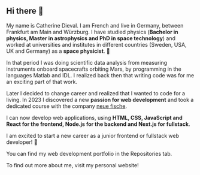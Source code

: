 ## Hi there 👋

My name is Catherine Dieval. 
I am French and live in Germany, between Frankfurt am Main and Würzburg. 
I have studied physics (**Bachelor in physics, Master in astrophysics and PhD in space technology**) and worked at universities and institutes in different countries (Sweden, USA, UK and Germany) as a **space physicist**. 🔭

In that period I was doing scientific data analysis from measuring instruments onboard spacecrafts orbiting Mars, by programming in the languages Matlab and IDL. 
I realized back then that writing code was for me an exciting part of that work.

Later I decided to change career and realized that I wanted to code for a living. 
In 2023 I discovered a new **passion for web development** and took a dedicated course with the company [neue fische](https://www.neuefische.de/en). 

I can now develop web applications, using **HTML, CSS, JavaScript and React for the frontend, Node.js for the backend and Next.js for fullstack**.

I am excited to start a new career as a junior frontend or fullstack web developer! 💯

You can find my web development portfolio in the Repositories tab.

To find out more about me, visit my personal website!

<!--
**catdieval/catdieval** is a ✨ _special_ ✨ repository because its `README.md` (this file) appears on your GitHub profile.

Here are some ideas to get you started:

- 🔭 I’m currently working on ...
- 🌱 I’m currently learning ...
- 👯 I’m looking to collaborate on ...
- 🤔 I’m looking for help with ...
- 💬 Ask me about ...
- 📫 How to reach me: ...
- 😄 Pronouns: ...
- ⚡ Fun fact: ...
-->
